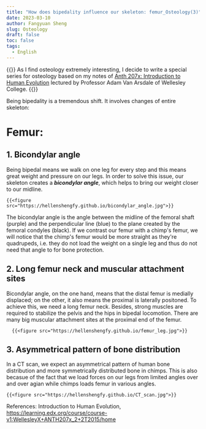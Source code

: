 ```yaml
---
title: "How does bipedality influence our skeleton: femur_Osteology(3)"
date: 2023-03-10
author: Fangyuan Sheng
slug: Osteology
draft: false
toc: false
tags:
  - English
---
```


{{<block class="info">}}
As I find osteology extremely interesting, I decide to write a special series for osteology based on my notes of [Anth 207x: Introduction to Human Evolution](https://learning.edx.org/course/course-v1:WellesleyX+ANTH207x_2+2T2015/home) lectured by Professor Adam Van Arsdale of Wellesley College. {{<end>}}

Being bipedality is a tremendous shift. It involves changes of entire skeleton: 

# Femur: 

## 1. Bicondylar angle 

Being bipedal means we walk on one leg for every step and this means great weight and pressure on our legs. In order to solve this issue, our skeleton creates a ***bicondylar angle***, which helps to bring our weight closer to our midline. 

    {{<figure src="https://hellenshengfy.github.io/bicondylar_angle.jpg">}}

The bicondylar angle is the angle between the midline of the femoral shaft (purple) and the perpendicular line (blue) to the plane created by the femoral condyles (black). If we contrast our femur with a chimp's femur, we will notice that the chimp's femur would be more straight as they're quadrupeds, i.e. they do not load the weight on a single leg and thus do not need that angle to for bone protection.


## 2. Long femur neck and muscular attachment sites

Bicondylar angle, on the one hand, means that the distal femur is medially displaced; on the other, it also means the proximal is laterally positoned. To achieve this, we need a long femur neck. Besides, strong muscles are required to stabilize the pelvis and the hips in bipedal locomotion. There are many big muscular attachment sites at the proximal end of the femur.

      {{<figure src="https://hellenshengfy.github.io/femur_leg.jpg">}}

## 3. Asymmetrical pattern of bone distribution

In a CT scan, we expect an asymmetrical pattern of human bone distribution and more symmetrically distributed bone in chimps. This is also becasue of the fact that we load forces on our legs from limited angles over and over agian while chimps loads femur in various angles. 
  
    {{<figure src="https://hellenshengfy.github.io/CT_scan.jpg">}}

References: Introduction to Human Evolution, https://learning.edx.org/course/course-v1:WellesleyX+ANTH207x_2+2T2015/home
